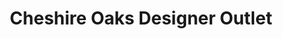 ---
title: "Cheshire Oaks Designer Outlet"
url: /ellesmere-port/cheshire-oaks-designer-outlet/
shop: Einkaufszentrum
---